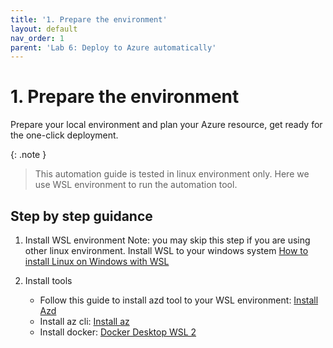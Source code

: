 ```yaml
---
title: '1. Prepare the environment'
layout: default
nav_order: 1
parent: 'Lab 6: Deploy to Azure automatically'
---
```


# 1. Prepare the environment

Prepare your local environment and plan your Azure resource, get ready for the one-click deployment.

{: .note }
> This automation guide is tested in linux environment only. Here we use WSL environment to run the automation tool.

## Step by step guidance

1. Install WSL environment
   Note: you may skip this step if you are using other linux environment.
   Install WSL to your windows system [How to install Linux on Windows with WSL](https://learn.microsoft.com/en-us/windows/wsl/install)

1. Install tools

   - Follow this guide to install azd tool to your WSL environment: [Install Azd](https://learn.microsoft.com/en-us/azure/developer/azure-developer-cli/install-azd?tabs=winget-windows%2Cbrew-mac%2Cscript-linux&pivots=os-linux)
   - Install az cli: [Install az](https://learn.microsoft.com/en-us/cli/azure/install-azure-cli-linux?pivots=apt#option-1-install-with-one-command)
   - Install docker: [Docker Desktop WSL 2](https://docs.docker.com/desktop/wsl/)
